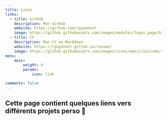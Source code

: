 ```yaml
---
title: Liens
links:
  - title: GitHub
    description: Mon GitHub
    website: https://github.com/rguyennot
    image: https://github.githubassets.com/images/modules/logos_page/GitHub-Mark.png
  - title: CV
    description: Mon CV en Markdown
    website: https://rguyennot.github.io/resume/
    image: https://github.githubassets.com/images/icons/emoji/unicode/1f4c4.png
menu:
    main: 
        weight: 4
        params:
            icon: link

comments: false
---
```


## Cette page contient quelques liens vers différents projets perso 🙂